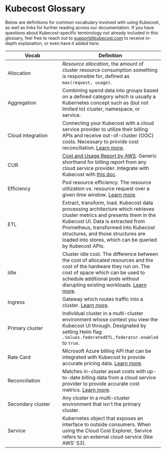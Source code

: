 # Kubecost Glossary

Below are definitions for common vocabulary involved with using Kubecost, as well as links for further reading across our documentation. If you have questions about Kubecost-specific terminology not already included in this glossary, feel free to reach out to support@kubecost.com to receive in-depth explanation, or even have it added here.

<table><thead><tr><th width="253.06231454005933">Vocab</th><th>Definition</th></tr></thead><tbody><tr><td>Allocation</td><td><em>Resource allocation</em>, the amount of cluster resource consumption something is responsible for, defined as <code>max(request, usage)</code>.</td></tr><tr><td>Aggregation</td><td>Combining spend data into groups based on a defined category which is usually a Kubernetes concept such as (but not limited to) cluster, namespace, or service.</td></tr><tr><td>Cloud integration</td><td>Connecting your Kubecost with a cloud service provider to utilize their billing APIs and receive out-of-cluster (OOC) costs. Necessary to provide cost reconciliation. <a href="https://docs.kubecost.com/install-and-configure/install/cloud-integration">Learn more</a>.</td></tr><tr><td>CUR</td><td><a href="https://docs.aws.amazon.com/cur/latest/userguide/what-is-cur.html">Cost and Usage Report by AWS</a>. Generic shorthand for billing report from any cloud service provider. Integrate with Kubecost with <a href="https://docs.aws.amazon.com/cur/latest/userguide/what-is-cur.html">this doc</a>.</td></tr><tr><td>Efficiency</td><td>Pod resource efficiency. The resource utilization vs. resource request over a given time window. <a href="https://docs.kubecost.com/using-kubecost/getting-started/cost-allocation/efficiency-idle">Learn more</a>.</td></tr><tr><td>ETL</td><td>Extract, transform, load. Kubecost data processing architecture which retrieves cluster metrics and presents them in the Kubecost UI. Data is extracted from Prometheus, transformed into Kubecost structures, and those structures are loaded into stores, which can be queried by Kubecost APIs.</td></tr><tr><td>Idle</td><td>Cluster idle cost. The difference between the cost of allocated resources and the cost of the hardware they run on. The cost of space which can be used to schedule additional pods without disrupting existing workloads. <a href="https://docs.kubecost.com/using-kubecost/getting-started/cost-allocation/efficiency-idle#idle">Learn more</a>.</td></tr><tr><td>Ingress</td><td>Gateway which routes traffic into a cluster. <a href="https://docs.kubecost.com/install-and-configure/install/ingress-examples">Learn more</a>.</td></tr><tr><td>Primary cluster</td><td>Individual cluster in a multi-cluster environment whose context you view the Kubecost UI through. Designated by setting Helm flag <code>.Values.federatedETL.federator.enabled</code> to <code>true</code>.</td></tr><tr><td>Rate Card</td><td>Microsoft Azure billing API that can be integrated with Kubecost to provide accurate pricing data. <a href="https://docs.kubecost.com/install-and-configure/install/cloud-integration/azure-out-of-cluster/azure-config">Learn more</a>.</td></tr><tr><td>Reconciliation</td><td>Matches in-cluster asset costs with up-to-date billing data from a cloud service provider to provide accurate cost metrics. <a href="https://docs.kubecost.com/install-and-configure/install/cloud-integration#reconciliation">Learn more</a>.</td></tr><tr><td>Secondary cluster</td><td>Any cluster in a multi-cluster environment that isn't the primary cluster.</td></tr><tr><td>Service</td><td>Kubernetes object that exposes an interface to outside consumers. When using the Cloud Cost Explorer, Service refers to an external cloud service (like AWS' S3).</td></tr></tbody></table>
